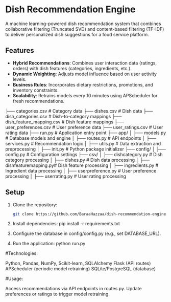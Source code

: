 # Dish Recommendation Engine

A machine learning-powered dish recommendation system that combines collaborative filtering (Truncated SVD) and content-based filtering (TF-IDF) to deliver personalized dish suggestions for a food service platform.

## Features
- **Hybrid Recommendations**: Combines user interaction data (ratings, orders) with dish features (categories, ingredients, etc.).
- **Dynamic Weighting**: Adjusts model influence based on user activity levels.
- **Business Rules**: Incorporates dietary restrictions, promotions, and inventory constraints.
- **Scalability**: Retrains models every 10 minutes using APScheduler for fresh recommendations.

├── categories.csv           # Category data
├── dishes.csv               # Dish data
├── dish_categories.csv      # Dish-to-category mappings
├── dish_feature_mapping.csv # Dish feature mappings
├── user_preferences.csv     # User preference data
├── user_ratings.csv         # User rating data
├── run.py                   # Application entry point
├── app/
│   ├── models.py            # Database models and engine
│   ├── routes.py            # API endpoints
│   ├── services.py          # Recommendation logic
│   ├── utils.py             # Data extraction and preprocessing
│   ├── init.py          # Python package initializer
├── config/
│   ├── config.py            # Configuration settings
├── csv/
│   ├── dishcategory.py      # Dish category processing
│   ├── dishes.py            # Dish data processing
│   ├── dishfeaturemapping.py# Dish feature processing
│   ├── ingredients.py       # Ingredient data processing
│   ├── userpreference.py    # User preference processing
│   ├── userrating.py        # User rating processing


## Setup
1. Clone the repository:
   ```bash
   git clone https://github.com/BaraaHazzaa/dish-recommendation-engine.git
2. Install dependencies:
    pip install -r requirements.txt

3. Configure the database in config/config.py (e.g., set DATABASE_URL).

4. Run the application:
    python run.py


#Technologies:

Python, Pandas, NumPy, Scikit-learn, SQLAlchemy
Flask (API routes)
APScheduler (periodic model retraining)
SQLite/PostgreSQL (database)

#Usage:

Access recommendations via API endpoints in routes.py.
Update preferences or ratings to trigger model retraining.
